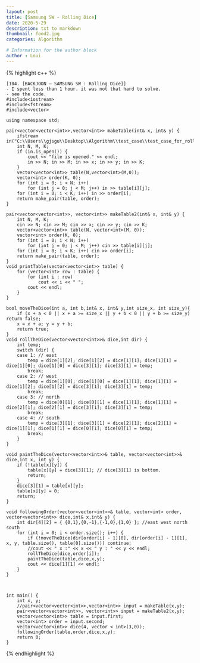 ```yaml
---
layout: post
title: [Samsung SW - Rolling Dice]
date: 2020-5-29
description: txt to markdown
thumbnail: food2.jpg
categories: Algorithm

# Information for the author block
author : Loui
---
```


{% highlight c++ %}

	﻿[104. [BACKJOON – SAMSUNG SW : Rolling Dice]]
	- I spent less than 1 hour. it was not that hard to solve.
	- see the code.
	#include<iostream>
	#include<fstream>
	#include<vector>
	
	using namespace std;
	
	pair<vector<vector<int>>,vector<int>> makeTable(int& x, int& y) {
		ifstream in("C:\\Users\\gjsgu\\Desktop\\Algorithm\\test_case\\test_case_for_rolling_dice.txt");
		int N, M, K;
		if (in.is_open()) {
			cout << "file is opened." << endl;
			in >> N; in >> M; in >> x; in >> y; in >> K;
		}
		vector<vector<int>> table(N,vector<int>(M,0));
		vector<int> order(K, 0);
		for (int i = 0; i < N; i++) 
			for (int j = 0; j < M; j++) in >> table[i][j];
		for (int i = 0; i < K; i++) in >> order[i];
		return make_pair(table, order);
	}
	
	pair<vector<vector<int>>, vector<int>> makeTable2(int& x, int& y) {
		int N, M, K;
		cin >> N; cin >> M; cin >> x; cin >> y; cin >> K;
		vector<vector<int>> table(N, vector<int>(M, 0));
		vector<int> order(K, 0);
		for (int i = 0; i < N; i++)
			for (int j = 0; j < M; j++) cin >> table[i][j];
		for (int i = 0; i < K; i++) cin >> order[i];
		return make_pair(table, order);
	}
	void printTable(vector<vector<int>> table) {
		for (vector<int> row : table) {
			for (int i : row)
				cout << i << " ";
			cout << endl;
		}
	}
	
	bool moveTheDice(int a, int b,int& x, int& y,int size_x, int size_y){
		if (x + a < 0 || x + a >= size_x || y + b < 0 || y + b >= size_y) return false;
		x = x + a; y = y + b;
		return true;
	}
	void rollTheDice(vector<vector<int>>& dice,int dir) {
		int temp;
		switch (dir) {
		case 1: // east
			temp = dice[1][2]; dice[1][2] = dice[1][1]; dice[1][1] = dice[1][0]; dice[1][0] = dice[3][1]; dice[3][1] = temp;
			break;
		case 2: // west
			temp = dice[1][0]; dice[1][0] = dice[1][1]; dice[1][1] = dice[1][2]; dice[1][2] = dice[3][1]; dice[3][1] = temp;
			break;
		case 3: // north
			temp = dice[0][1]; dice[0][1] = dice[1][1]; dice[1][1] = dice[2][1]; dice[2][1] = dice[3][1]; dice[3][1] = temp;
			break;
		case 4: // south
			temp = dice[3][1]; dice[3][1] = dice[2][1]; dice[2][1] = dice[1][1]; dice[1][1] = dice[0][1]; dice[0][1] = temp;
			break;
		}
	}
	
	void paintTheDice(vector<vector<int>>& table, vector<vector<int>>& dice,int x, int y) {
		if (!table[x][y]) {
			table[x][y] = dice[3][1]; // dice[3][1] is bottom.
			return;
		}
		dice[3][1] = table[x][y];
		table[x][y] = 0;
		return;
	}
	
	void followingOrder(vector<vector<int>>& table, vector<int> order, vector<vector<int>> dice,int& x,int& y) {
		int dir[4][2] = { {0,1},{0,-1},{-1,0},{1,0} }; //east west north south
		for (int i = 0; i < order.size(); i++) {
			if (!moveTheDice(dir[order[i] - 1][0], dir[order[i] - 1][1], x, y, table.size(), table[0].size())) continue;
			//cout << " x :" << x << " y : " << y << endl;
			rollTheDice(dice,order[i]);
			paintTheDice(table,dice,x,y);
			cout << dice[1][1] << endl;
		}
	}
	
	
	
	int main() {
		int x, y;
		//pair<vector<vector<int>>,vector<int>> input = makeTable(x,y);
		pair<vector<vector<int>>, vector<int>> input = makeTable2(x,y);
		vector<vector<int>> table = input.first;
		vector<int> order = input.second;
		vector<vector<int>> dice(4, vector < int>(3,0));
		followingOrder(table,order,dice,x,y);
		return 0;
	}
	
	
{% endhighlight %}

